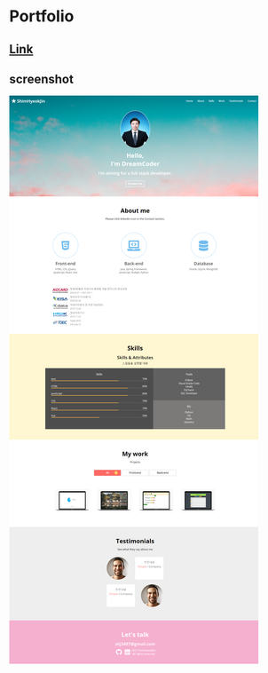 # Portfolio

## [Link](https://shj3497.github.io/portfolio/)

## screenshot

![screenshot](imgs/screenshot.png)
